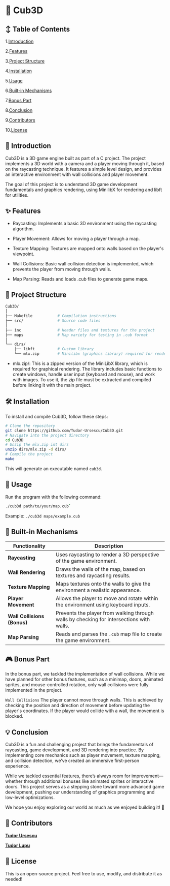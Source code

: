 # 🧊 Cub3D

## ↕️ Table of Contents
1.[Introduction](#-introduction)

2.[Features](#-features)

3.[Project Structure](#-project-structure)

4.[Installation](#-installation)

5.[Usage](#-usage)

6.[Built-in Mechanisms](#-built-in-mechanisms)

7.[Bonus Part](#-bonus-part)

8.[Conclusion](#-conclusion)

9.[Contributors](#-contributors)

10.[License](#-license)

## 📖 Introduction
Cub3D is a 3D game engine built as part of a C project. The project implements a 3D world with a camera and a player moving through it, based on the raycasting technique. It features a simple level design, and provides an interactive environment with wall collisions and player movement.

The goal of this project is to understand 3D game development fundamentals and graphics rendering, using MinilibX for rendering and libft for utilities.

## ✨ Features
- Raycasting: Implements a basic 3D environment using the raycasting algorithm.

- Player Movement: Allows for moving a player through a map.

- Texture Mapping: Textures are mapped onto walls based on the player's viewpoint.

- Wall Collisions: Basic wall collision detection is implemented, which prevents the player from moving through walls.

- Map Parsing: Reads and loads .cub files to generate game maps.

## 📂 Project Structure
```sh
Cub3D/
│
├── Makefile           # Compilation instructions
├── src/               # Source code files
│
├── inc                # Header files and textures for the project
├── maps               # Map variety for testing in .cub format
│
└── dirs/
    ├── libft          # Custom library
    └── mlx.zip        # Minilibx (graphics library) required for rendering the game
```
- mlx.zip/:
This is a zipped version of the MiniLibX library, which is required for graphical rendering. The library includes basic functions to create windows, handle user input (keyboard and mouse), and work with images. To use it, the zip file must be extracted and compiled before linking it with the main project.

## 🛠️ Installation
To install and compile Cub3D, follow these steps:
```sh
# Clone the repository
git clone https://github.com/Tudor-Ursescu/Cub3D.git
# Navigate into the project directory
cd Cub3D
# Unzip the mlx.zip int dirs
unzip dirs/mlx.zip -d dirs/
# Compile the project
make
```
This will generate an executable named `cub3d`.

## 🚀 Usage
Run the program with the following command:
```sh
./cub3d path/to/your/map.cub`
```
Example: `./cub3d maps/example.cub`

## 🔧 Built-in Mechanisms

| Functionality              | Description                                                                   |
|----------------------------|-------------------------------------------------------------------------------|
| **Raycasting**             | Uses raycasting to render a 3D perspective of the game environment.           |
| **Wall Rendering**         | Draws the walls of the map, based on textures and raycasting results.         |
| **Texture Mapping**        | Maps textures onto the walls to give the environment a realistic appearance.   |
| **Player Movement**        | Allows the player to move and rotate within the environment using keyboard inputs. |
| **Wall Collisions (Bonus)**| Prevents the player from walking through walls by checking for intersections with walls. |
| **Map Parsing**            | Reads and parses the `.cub` map file to create the game environment.          |

## 🎮 Bonus Part
In the bonus part, we tackled the implementation of wall collisions. While we have planned for other bonus features, such as a minimap, doors, animated sprites, and mouse-controlled rotation, only wall collisions were fully implemented in the project.

`Wall Collisions`
The player cannot move through walls. This is achieved by checking the position and direction of movement before updating the player's coordinates. If the player would collide with a wall, the movement is blocked.

## 💡 Conclusion

Cub3D is a fun and challenging project that brings the fundamentals of raycasting, game development, and 3D rendering into practice. By implementing core mechanics such as player movement, texture mapping, and collision detection, we’ve created an immersive first-person experience.  

While we tackled essential features, there’s always room for improvement—whether through additional bonuses like animated sprites or interactive doors. This project serves as a stepping stone toward more advanced game development, pushing our understanding of graphics programming and low-level optimizations.  

We hope you enjoy exploring our world as much as we enjoyed building it! 🚀  


## 👥 Contributors
[**Tudor Ursescu**](https://github.com/Tudor-Ursescu)

[**Tudor Lupu**](https://github.com/DRACULATudor)
## 📜 License
This is an open-source project. Feel free to use, modify, and distribute it as needed!
